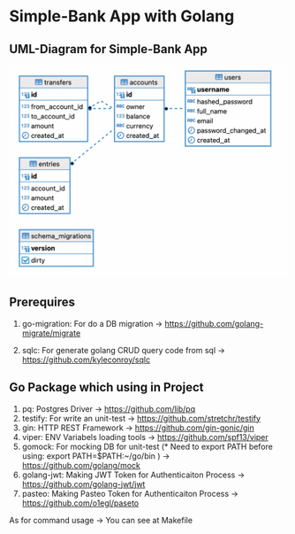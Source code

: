 # Simple-Bank App with Golang

## UML-Diagram for Simple-Bank App
![plot](./images/uml-2.png)

## Prerequires

1. go-migration: For do a DB migration -> https://github.com/golang-migrate/migrate

2. sqlc: For generate golang CRUD query code from sql -> https://github.com/kyleconroy/sqlc


## Go Package which using in Project

1. pq: Postgres Driver -> https://github.com/lib/pq
2. testify: For write an unit-test -> https://github.com/stretchr/testify
3. gin: HTTP REST Framework -> https://github.com/gin-gonic/gin
4. viper: ENV Variabels loading tools -> https://github.com/spf13/viper
5. gomock: For mocking DB for unit-test (* Need to export PATH before using: export PATH=$PATH:~/go/bin ) -> https://github.com/golang/mock
6. golang-jwt: Making JWT Token for Authenticaiton Process -> https://github.com/golang-jwt/jwt
7. pasteo: Making Pasteo Token for Authenticaiton Process -> https://github.com/o1egl/paseto

As for command usage -> You can see at Makefile